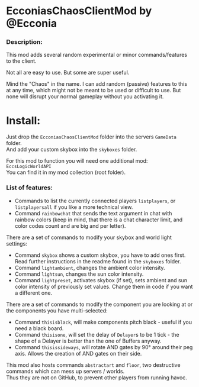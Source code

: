 # EcconiasChaosClientMod by @Ecconia

### Description:

This mod adds several random experimental or minor commands/features to the client.

Not all are easy to use. But some are super useful.

Mind the "Chaos" in the name. I can add random (passive) features to this at any time, which might not be meant to be used or difficult to use. But none will disrupt your normal gameplay without you activating it.

# Install:

Just drop the `EcconiasChaosClientMod` folder into the servers `GameData` folder.\
And add your custom skybox into the `skyboxes` folder.

For this mod to function you will need one additional mod: `EccsLogicWorldAPI`\
You can find it in my mod collection (root folder).

### List of features:

- Commands to list the currently connected players `listplayers`, or `listplayersall` if you like a more technical view.
- Command `rainbowchat` that sends the text argument in chat with rainbow colors (keep in mind, that there is a chat character limit, and color codes count and are big and per letter).

There are a set of commands to modify your skybox and world light settings:
- Command `skybox` shows a custom skybox, you have to add ones first. Read further instructions in the readme found in the `skyboxes` folder.
- Command `lightambient`, changes the ambient color intensity.
- Command `lightsun`, changes the sun color intensity.
- Command `lightpreset`, activates skybox (if set), sets ambient and sun color intensity of previously set values. Change them in code if you want a different one.

There are a set of commands to modify the component you are looking at or the components you have multi-selected:
- Command `thisisblack`, will make components pitch black - useful if you need a black board.
- Command `thisisone`, will set the delay of `Delayer`s to be 1 tick - the shape of a Delayer is better than the one of Buffers anyway.
- Command `thisissideways`, will rotate AND gates by 90° around their peg axis. Allows the creation of AND gates on their side.

This mod also hosts commands `abstractart` and `floor`, two destructive commands which can mess up servers / worlds.\
Thus they are not on GitHub, to prevent other players from running havoc.
